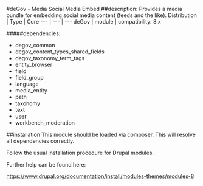 #deGov - Media Social Media Embed
##description: Provides a media bundle for embedding social media content (feeds and the like).
Distribution | Type | Core
--- | --- | ---
deGov | module |  compatibility: 8.x

#####dependencies:
  - degov_common
  - degov_content_types_shared_fields
  - degov_taxonomy_term_tags
  - entity_browser
  - field
  - field_group
  - language
  - media_entity
  - path
  - taxonomy
  - text
  - user
  - workbench_moderation

##installation
This module should be loaded via composer. This will resolve all dependencies correctly.

Follow the usual installation procedure for Drupal modules.

Further help can be found here:

https://www.drupal.org/documentation/install/modules-themes/modules-8

